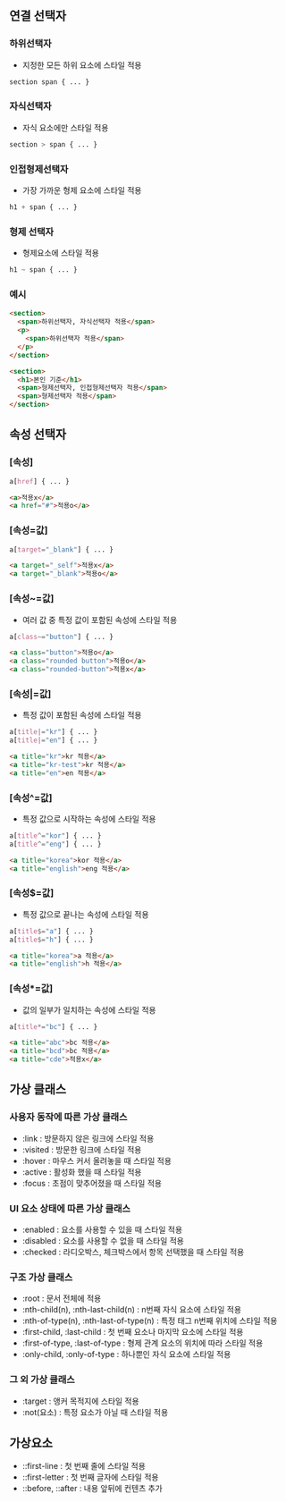
## 연결 선택자
### 하위선택자
- 지정한 모든 하위 요소에 스타일 적용
```css
section span { ... }
```
### 자식선택자
- 자식 요소에만 스타일 적용
```css
section > span { ... }
```
### 인접형제선택자
- 가장 가까운 형제 요소에 스타일 적용
```css
h1 + span { ... }
```
### 형제 선택자
- 형제요소에 스타일 적용
```css
h1 ~ span { ... }
```
### 예시
```html
<section>
  <span>하위선택자, 자식선택자 적용</span>
  <p>
    <span>하위선택자 적용</span>
  </p>
</section>
```
```html
<section>
  <h1>본인 기준</h1>
  <span>형제선택자, 인접형제선택자 적용</span>
  <span>형제선택자 적용</span>
</section>
```
## 속성 선택자
### [속성]
```css
a[href] { ... }
```
```html
<a>적용x</a>
<a href="#">적용o</a>
```
### [속성=값]
```css
a[target="_blank"] { ... }
```
```html
<a target="_self">적용x</a>
<a target="_blank">적용o</a>
```
### [속성~=값]
- 여러 값 중 특정 값이 포함된 속성에 스타일 적용
```css
a[class~="button"] { ... }
```
```html
<a class="button">적용o</a>
<a class="rounded button">적용o</a>
<a class="rounded-button">적용x</a>
```
### [속성|=값]
- 특정 값이 포함된 속성에 스타일 적용
```css
a[title|="kr"] { ... }
a[title|="en"] { ... }
```
```html
<a title="kr">kr 적용</a>
<a title="kr-test">kr 적용</a>
<a title="en">en 적용</a>
```
### [속성^=값]
- 특정 값으로 시작하는 속성에 스타일 적용
```css
a[title^="kor"] { ... }
a[title^="eng"] { ... }
```
```html
<a title="korea">kor 적용</a>
<a title="english">eng 적용</a>
```
### [속성$=값]
- 특정 값으로 끝나는 속성에 스타일 적용
```css
a[title$="a"] { ... }
a[title$="h"] { ... }
```
```html
<a title="korea">a 적용</a>
<a title="english">h 적용</a>
```
### [속성*=값]
- 값의 일부가 일치하는 속성에 스타일 적용
```css
a[title*="bc"] { ... }
```
```html
<a title="abc">bc 적용</a>
<a title="bcd">bc 적용</a>
<a title="cde">적용x</a>
```
## 가상 클래스
### 사용자 동작에 따른 가상 클래스
- :link : 방문하지 않은 링크에 스타일 적용
- :visited : 방문한 링크에 스타일 적용
- :hover : 마우스 커서 올려놓을 때 스타일 적용
- :active : 활성화 했을 때 스타일 적용
- :focus : 초점이 맞추어졌을 때 스타일 적용
### UI 요소 상태에 따른 가상 클래스
- :enabled : 요소를 사용할 수 있을 때 스타일 적용
- :disabled : 요소를 사용할 수 없을 때 스타일 적용
- :checked : 라디오박스, 체크박스에서 항목 선택했을 때 스타일 적용
### 구조 가상 클래스
- :root : 문서 전체에 적용
- :nth-child(n), :nth-last-child(n) : n번째 자식 요소에 스타일 적용
- :nth-of-type(n), :nth-last-of-type(n) : 특정 태그 n번째 위치에 스타일 적용
- :first-child, :last-child : 첫 번째 요소나 마지막 요소에 스타일 적용
- :first-of-type, :last-of-type : 형제 관계 요소의 위치에 따라 스타일 적용
- :only-child, :only-of-type : 하나뿐인 자식 요소에 스타일 적용
### 그 외 가상 클래스
- :target : 앵커 목적지에 스타일 적용
- :not(요소) : 특정 요소가 아닐 때 스타일 적용

## 가상요소
- ::first-line : 첫 번째 줄에 스타일 적용
- ::first-letter : 첫 번째 글자에 스타일 적용
- ::before, ::after : 내용 앞뒤에 컨텐츠 추가

